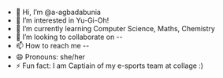 - 👋 Hi, I’m @a-agbadabunia
- 👀 I’m interested in Yu-Gi-Oh!
- 🌱 I’m currently learning Computer Science, Maths, Chemistry
- 💞️ I’m looking to collaborate on --
- 📫 How to reach me --
- 😄 Pronouns: she/her
- ⚡ Fun fact: I am Captiain of my e-sports team at collage :)

<!---
a-agbadabunia/a-agbadabunia is a ✨ special ✨ repository because its `README.md` (this file) appears on your GitHub profile.
You can click the Preview link to take a look at your changes.
--->
